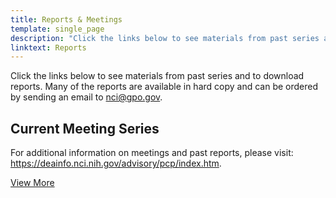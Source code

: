 ```yaml
---
title: Reports & Meetings
template: single_page
description: "Click the links below to see materials from past series and to download reports."
linktext: Reports
---
```


Click the links below to see materials from past series and to download reports. Many of the reports are available in hard copy and can be ordered by sending an email to [nci@gpo.gov](mailto:nci@gpo.gov).

<div class="report-list-container">
<h2 class="report-section-title">Current Meeting Series</h2>
<div class="single-report">
		<single-report-year
			year="2023"
			descriptionlinks='{
					"list": [{
						"url": "/reports/2023/inequities/",
						"text": "Longer Text for Current Meeting Series"
					}
			]}'>
	</single-report-year>
	<meetings
				meetings='{
					"list": [
						{
							"url": "/reports/2023/opportunities/",
							"datelist": [
								"Mon 1-2, 2023"
							],
							"location": "Opportunities for Cancer Meeting",
							"status": ""
						},
					]
				}'>
		</meetings>
	</div>
<p>For additional information on meetings and past reports, please visit: <a target="_blank" rel="noopener noreferrer" href="https://deainfo.nci.nih.gov/advisory/pcp/index.htm">https://deainfo.nci.nih.gov/advisory/pcp/index.htm</a>.</p>
	<div class="view-more-link">
			<a class="view-more" href="http://deainfo.nci.nih.gov/advisory/pcp/archive/index.htm">View More</a>
	</div>
</div>
